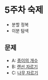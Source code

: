 # 5주차 숙제
- 분할 정복
- 이분 탐색

## 문제
- A: [종이의 개수](https://www.acmicpc.net/problem/1780)
- B: [랜선 자르기](https://www.acmicpc.net/problem/1654)
- C: [나무 자르기](https://www.acmicpc.net/problem/2805)